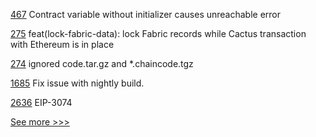 
[467](https://github.com/hyperledger-labs/solang/pull/467) Contract variable without initializer causes unreachable error

[275](https://github.com/hyperledger-labs/blockchain-carbon-accounting/pull/275) feat(lock-fabric-data): lock Fabric records while Cactus transaction with Ethereum is in place

[274](https://github.com/hyperledger-labs/blockchain-carbon-accounting/pull/274) ignored code.tar.gz and *.chaincode.tgz

[1685](https://github.com/hyperledger/indy-node/pull/1685) Fix issue with nightly build.

[2636](https://github.com/hyperledger/besu/pull/2636) EIP-3074


[See more >>>](https://start-here.hyperledger.org/pull-requests)
